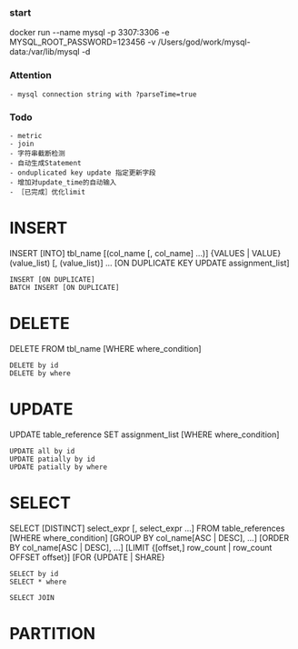 ### start
docker run --name mysql -p 3307:3306 -e MYSQL_ROOT_PASSWORD=123456 -v /Users/god/work/mysql-data:/var/lib/mysql -d

### Attention
    - mysql connection string with ?parseTime=true
    
### Todo
    - metric
    - join
    - 字符串截断检测
    - 自动生成Statement
    - onduplicated key update 指定更新字段
    - 增加对update_time的自动输入
    - ［已完成］优化limit
    
# INSERT
INSERT 
    [INTO] tbl_name
    [(col_name [, col_name] ...)]
    {VALUES | VALUE} (value_list) [, (value_list)] ...
    [ON DUPLICATE KEY UPDATE assignment_list]
    
    INSERT [ON DUPLICATE]
    BATCH INSERT [ON DUPLICATE]
# DELETE
DELETE FROM tbl_name [WHERE where_condition]
    
    DELETE by id
    DELETE by where 
# UPDATE
UPDATE table_reference
    SET assignment_list
    [WHERE where_condition]
    
    UPDATE all by id
    UPDATE patially by id
    UPDATE patially by where
# SELECT
SELECT
    [DISTINCT]
    select_expr [, select_expr ...]
    FROM table_references
    [WHERE where_condition]
    [GROUP BY col_name[ASC | DESC], ...]
    [ORDER BY col_name[ASC | DESC], ...]
    [LIMIT {[offset,] row_count | row_count OFFSET offset}]
    [FOR {UPDATE | SHARE}
    
    SELECT by id
    SELECT * where
    
    SELECT JOIN
    
# PARTITION